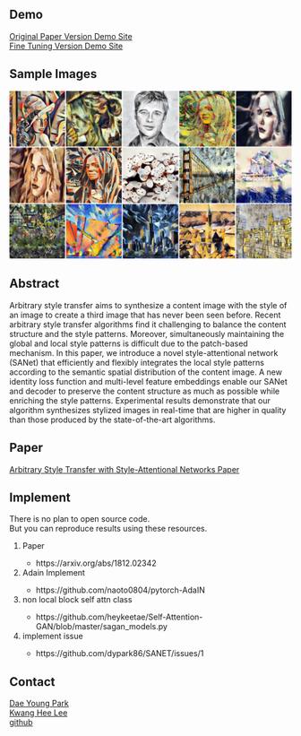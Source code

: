 ## Demo
[Original Paper Version Demo Site](http://style.airi.kr/ori_demo)<br>
[Fine Tuning Version Demo Site](http://style.airi.kr/demo)

## Sample Images
![ex_screenshot](./images/head.jpg)

## Abstract
Arbitrary style transfer aims to synthesize a content image with the style of an image to create a third image that has never been seen before. Recent arbitrary style transfer algorithms find it challenging to balance the content structure and the style patterns. Moreover, simultaneously maintaining the global and local style patterns is difficult due to the patch-based mechanism. In this paper, we introduce a novel style-attentional network (SANet) that efficiently and flexibly integrates the local style patterns according to the semantic spatial distribution of the content image. A new identity loss function and multi-level feature embeddings enable our SANet and decoder to preserve the content structure as much as possible while enriching the style patterns. Experimental results demonstrate that our algorithm synthesizes stylized images in real-time that are higher in quality than those produced by the state-of-the-art algorithms.

## Paper
[Arbitrary Style Transfer with Style-Attentional Networks Paper](https://arxiv.org/abs/1812.02342)

## Implement
There is no plan to open source code.<br>
But you can reproduce results using these resources.
<ol>
  <li>Paper</li>
  <ul>
    <li>https://arxiv.org/abs/1812.02342</li>
  </ul>
  <li>Adain Implement</li>
  <ul>
    <li>https://github.com/naoto0804/pytorch-AdaIN</li>
  </ul>
  <li>non local block self attn class</li>
  <ul>
    <li>https://github.com/heykeetae/Self-Attention-GAN/blob/master/sagan_models.py</li>
  </ul>
  <li>implement issue</li>
  <ul>
    <li>https://github.com/dypark86/SANET/issues/1</li>
  </ul>
</ol>

## Contact
[Dae Young Park](mailto:likebullet86@gmail.com) <br>
[Kwang Hee Lee](mailto:lkwanghee@gmail.com) <br>
[github](https://github.com/dypark86/SANET)
